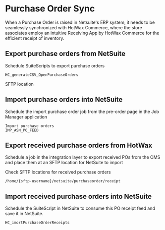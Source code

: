 # Purchase Order Sync

 When a Purchase Order is raised in Netsuite's ERP system, it needs to be seamlessly synchronized with HotWax Commerce, where the store associates employ an intuitive Receiving App by HotWax Commerce for the efficient receipt of inventory.

## Export purchase orders from NetSuite
Schedule SuiteScripts to export purchase orders
```
HC_generateCSV_OpenPurchaseOrders
```
SFTP location
<!-- to be added -->

## Import purchase orders into NetSuite
Schedule the import purchase order job from the pre-order page in the Job Manager application
```
Import purchase orders
IMP_ASN_PO_FEED
```

## Export received purchase orders from HotWax
Schedule a job in the integration layer to export received POs from the OMS and place them at an SFTP location for NetSuite to import

Check SFTP locations for received purchase orders
```
/home/{sftp-username}/netsuite/purchaseorder/receipt
```

## Import received purchase orders into NetSuite
Schedule the SuiteScript in NetSuite to consume this PO receipt feed and save it in NetSuite.
```
HC_imortPurchaseOrderReceipts
```